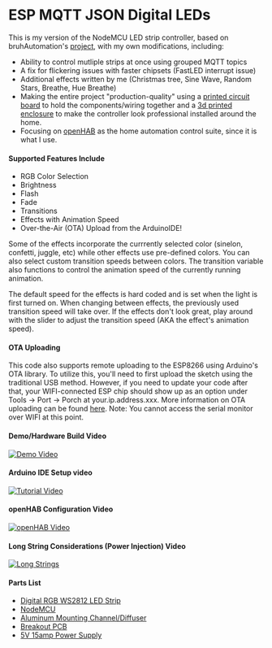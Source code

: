 # ESP MQTT JSON Digital LEDs

This is my version of the NodeMCU LED strip controller, based on bruhAutomation's [project](https://github.com/bruhautomation/ESP-MQTT-JSON-Digital-LEDs), with my own modifications, including:

- Ability to control mutliple strips at once using grouped MQTT topics
- A fix for flickering issues with faster chipsets (FastLED interrupt issue)
- Additional effects written by me (Christmas tree, Sine Wave, Random Stars, Breathe, Hue Breathe)
- Making the entire project "production-quality" using a [printed circuit board](https://www.pcbway.com/project/shareproject/NodeMCU_DHT_Sensor_LED_Controller_Breakout_Board_v_1_1.html) to hold the components/wiring together and a [3d printed enclosure](https://www.thingiverse.com/thing:2690563) to make the controller look professional installed around the home.
- Focusing on [openHAB](https://www.openhab.org) as the home automation control suite, since it is what I use.

#### Supported Features Include
- RGB Color Selection
- Brightness 
- Flash
- Fade
- Transitions
- Effects with Animation Speed
- Over-the-Air (OTA) Upload from the ArduinoIDE!

Some of the effects incorporate the currrently selected color (sinelon, confetti, juggle, etc) while other effects use pre-defined colors. You can also select custom transition speeds between colors. The transition variable also functions to control the animation speed of the currently running animation. 

The default speed for the effects is hard coded and is set when the light is first turned on. When changing between effects, the previously used transition speed will take over. If the effects don't look great, play around with the slider to adjust the transition speed (AKA the effect's animation speed). 

#### OTA Uploading
This code also supports remote uploading to the ESP8266 using Arduino's OTA library. To utilize this, you'll need to first upload the sketch using the traditional USB method. However, if you need to update your code after that, your WIFI-connected ESP chip should show up as an option under Tools -> Port -> Porch at your.ip.address.xxx. More information on OTA uploading can be found [here](http://esp8266.github.io/Arduino/versions/2.0.0/doc/ota_updates/ota_updates.html). Note: You cannot access the serial monitor over WIFI at this point.  


#### Demo/Hardware Build Video
[![Demo Video](https://img.youtube.com/vi/WNp4G49tkrQ/0.jpg)](https://youtu.be/WNp4G49tkrQ)

#### Arduino IDE Setup video
[![Tutorial Video](http://img.youtube.com/vi/7dm9OPTRvUQ/0.jpg)](https://youtu.be/7dm9OPTRvUQ)

#### openHAB Configuration Video
[![openHAB Video](https://img.youtube.com/vi/Lnv-2xBhabo/0.jpg)](https://youtu.be/Lnv-2xBhabo)

#### Long String Considerations (Power Injection) Video
[![Long Strings](https://img.youtube.com/vi/LJ6GQrCnGWQ/0.jpg)](https://youtu.be/LJ6GQrCnGWQ)

#### Parts List
- [Digital RGB WS2812 LED Strip](http://amzn.to/2ilIvdf)
- [NodeMCU](http://amzn.to/2hd6RJk)
- [Aluminum Mounting Channel/Diffuser](https://amzn.to/2LoGSI5)
- [Breakout PCB](https://www.pcbway.com/project/shareproject/NodeMCU_DHT_Sensor_LED_Controller_Breakout_Board_v_1_1.html)
- [5V 15amp Power Supply](https://amzn.to/2xHRArn)

<!--stackedit_data:
eyJoaXN0b3J5IjpbLTE5MDQ0MDk2NzFdfQ==
-->
